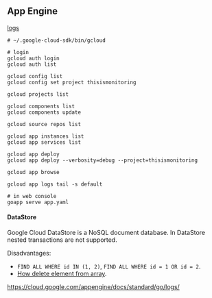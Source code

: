 App Engine
-

[logs](https://console.cloud.google.com/logs)

````
# ~/.google-cloud-sdk/bin/gcloud

# login
gcloud auth login
gcloud auth list

gcloud config list
gcloud config set project thisismonitoring

gcloud projects list

gcloud components list
gcloud components update

gcloud source repos list

gcloud app instances list
gcloud app services list

gcloud app deploy
gcloud app deploy --verbosity=debug --project=thisismonitoring

gcloud app browse

gcloud app logs tail -s default
````

````
# in web console
goapp serve app.yaml
````

#### DataStore

Google Cloud DataStore is a NoSQL document database.
In DataStore nested transactions are not supported.

Disadvantages:

* `FIND ALL WHERE id IN (1, 2)`, `FIND ALL WHERE id = 1 OR id = 2`.
* [How delete element from array](https://monosnap.com/file/YrQHARwcRPAEagaNfoKeMhh1o1bsnZ).

https://cloud.google.com/appengine/docs/standard/go/logs/

